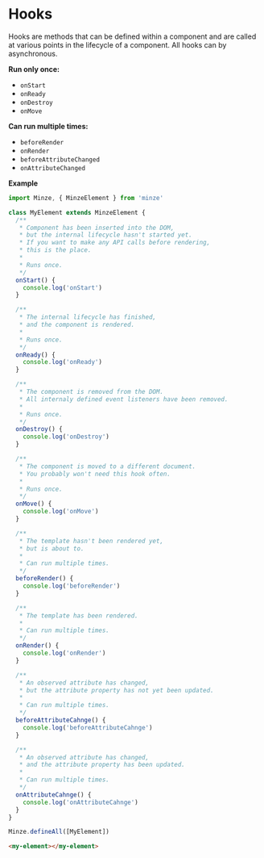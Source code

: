 # Hooks

Hooks are methods that can be defined within a component and are called at various points in the lifecycle of a component. All hooks can by asynchronous.

**Run only once:**

- `onStart`
- `onReady`
- `onDestroy`
- `onMove`

**Can run multiple times:**

- `beforeRender`
- `onRender`
- `beforeAttributeChanged`
- `onAttributeChanged`

**Example**

```js
import Minze, { MinzeElement } from 'minze'

class MyElement extends MinzeElement {
  /**
   * Component has been inserted into the DOM,
   * but the internal lifecycle hasn't started yet.
   * If you want to make any API calls before rendering,
   * this is the place.
   *
   * Runs once.
   */
  onStart() {
    console.log('onStart')
  }

  /**
   * The internal lifecycle has finished,
   * and the component is rendered.
   *
   * Runs once.
   */
  onReady() {
    console.log('onReady')
  }

  /**
   * The component is removed from the DOM.
   * All internaly defined event listeners have been removed.
   *
   * Runs once.
   */
  onDestroy() {
    console.log('onDestroy')
  }

  /**
   * The component is moved to a different document.
   * You probably won't need this hook often.
   *
   * Runs once.
   */
  onMove() {
    console.log('onMove')
  }

  /**
   * The template hasn't been rendered yet,
   * but is about to.
   *
   * Can run multiple times.
   */
  beforeRender() {
    console.log('beforeRender')
  }

  /**
   * The template has been rendered.
   *
   * Can run multiple times.
   */
  onRender() {
    console.log('onRender')
  }

  /**
   * An observed attribute has changed,
   * but the attribute property has not yet been updated.
   *
   * Can run multiple times.
   */
  beforeAttributeCahnge() {
    console.log('beforeAttributeCahnge')
  }

  /**
   * An observed attribute has changed,
   * and the attribute property has been updated.
   *
   * Can run multiple times.
   */
  onAttributeCahnge() {
    console.log('onAttributeCahnge')
  }
}

Minze.defineAll([MyElement])
```

```html
<my-element></my-element>
```
